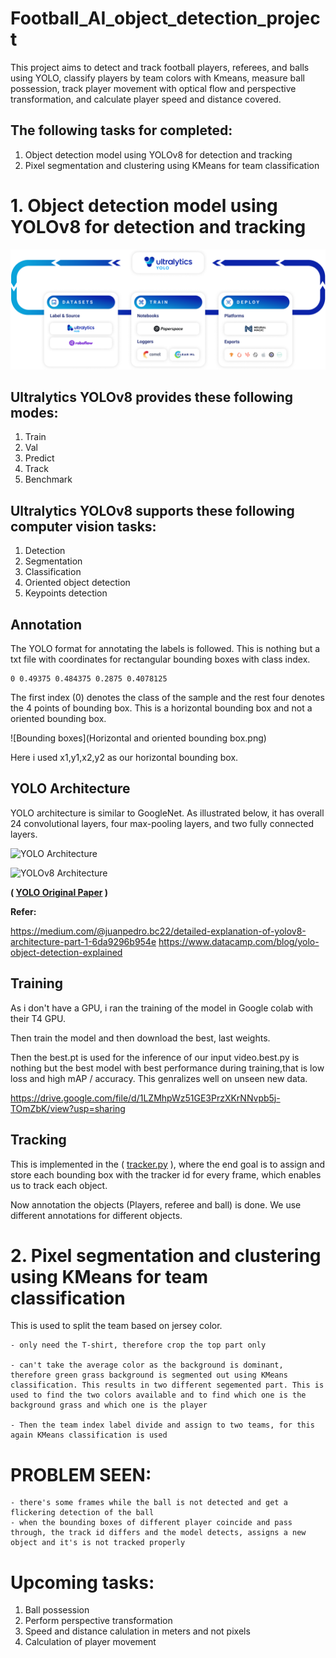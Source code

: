 # Football_AI_object_detection_project

This project aims to detect and track football players, referees, and balls using YOLO, classify players by team colors with Kmeans, measure ball possession, track player movement with optical flow and perspective transformation, and calculate player speed and distance covered.

## **The following tasks for completed:**
1. Object detection model using YOLOv8 for detection and tracking
2. Pixel segmentation and clustering using KMeans for team classification

# **1. Object detection model using YOLOv8 for detection and tracking**

![YOLOv8 Integrations Banner](https://github.com/ultralytics/assets/raw/main/yolov8/banner-integrations.png)

## Ultralytics YOLOv8 provides these following modes:
1.   Train
2.   Val
3.   Predict
4.   Track
5.   Benchmark

## Ultralytics YOLOv8 supports these following computer vision tasks:
1.   Detection
2.   Segmentation
3.   Classification
4.   Oriented object detection
5.   Keypoints detection

## **Annotation**

The YOLO format for annotating the labels is followed. This is nothing but a txt file with coordinates for rectangular bounding boxes with class index.

    0 0.49375 0.484375 0.2875 0.4078125

The first index (0) denotes the class of the sample and the rest four denotes the 4 points of bounding box. This is a horizontal bounding box and not a oriented bounding box.

![Bounding boxes](Horizontal and oriented bounding box.png)

Here i used x1,y1,x2,y2 as our horizontal bounding box.

## **YOLO Architecture**

YOLO architecture is similar to GoogleNet. As illustrated below, it has overall 24 convolutional layers, four max-pooling layers, and two fully connected layers.

![YOLO Architecture](https://images.datacamp.com/image/upload/v1664382694/YOLO_Architecture_from_the_original_paper_ff4e5383c0.png)

![YOLOv8 Architecture](https://miro.medium.com/v2/resize:fit:1100/format:webp/1*DeULH1Huz5zkny1aO_WUGQ.png)

**( [YOLO Original Paper](https://arxiv.org/pdf/1506.02640) )**

**Refer:**

https://medium.com/@juanpedro.bc22/detailed-explanation-of-yolov8-architecture-part-1-6da9296b954e
https://www.datacamp.com/blog/yolo-object-detection-explained
        
## Training
As i don't have a GPU, i ran the training of the model in Google colab with their T4 GPU.

Then train the model and then download the best, last weights.

Then the best.pt is used for the inference of our input video.best.py is nothing but the best model with best performance during training,that is low loss and high mAP / accuracy. This genralizes well on unseen new data.

https://drive.google.com/file/d/1LZMhpWz51GE3PrzXKrNNvpb5j-TOmZbK/view?usp=sharing

## Tracking
This is implemented in the ( [tracker.py](https://github.com/Vigneshwar-KR/Football_AI_object_detection_project/tree/main/trackers) ), where the end goal is to assign and store each bounding box with the tracker id for every frame, which enables us to track each object. 

Now annotation the objects (Players, referee and ball) is done. We use different annotations for different objects.


# 2. Pixel segmentation and clustering using KMeans for team classification

This is used to split the team based on jersey color.

    - only need the T-shirt, therefore crop the top part only
    
    - can't take the average color as the background is dominant, therefore green grass background is segmented out using KMeans classification. This results in two different segemented part. This is used to find the two colors available and to find which one is the background grass and which one is the player
    
    - Then the team index label divide and assign to two teams, for this again KMeans classification is used


# PROBLEM SEEN:
    - there's some frames while the ball is not detected and get a flickering detection of the ball
    - when the bounding boxes of different player coincide and pass through, the track id differs and the model detects, assigns a new object and it's is not tracked properly

# **Upcoming tasks:** 
1. Ball possession
2. Perform perspective transformation
3. Speed and distance calulation in meters and not pixels
4. Calculation of player movement
